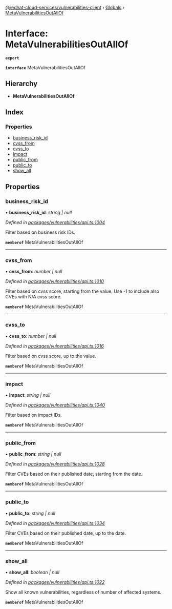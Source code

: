 [@redhat-cloud-services/vulnerabilities-client](../README.md) › [Globals](../globals.md) › [MetaVulnerabilitiesOutAllOf](metavulnerabilitiesoutallof.md)

# Interface: MetaVulnerabilitiesOutAllOf

**`export`** 

**`interface`** MetaVulnerabilitiesOutAllOf

## Hierarchy

* **MetaVulnerabilitiesOutAllOf**

## Index

### Properties

* [business_risk_id](metavulnerabilitiesoutallof.md#business_risk_id)
* [cvss_from](metavulnerabilitiesoutallof.md#cvss_from)
* [cvss_to](metavulnerabilitiesoutallof.md#cvss_to)
* [impact](metavulnerabilitiesoutallof.md#impact)
* [public_from](metavulnerabilitiesoutallof.md#public_from)
* [public_to](metavulnerabilitiesoutallof.md#public_to)
* [show_all](metavulnerabilitiesoutallof.md#show_all)

## Properties

###  business_risk_id

• **business_risk_id**: *string | null*

*Defined in [packages/vulnerabilities/api.ts:1004](https://github.com/Hyperkid123/javascript-clients/blob/master/packages/vulnerabilities/api.ts#L1004)*

Filter based on business risk IDs.

**`memberof`** MetaVulnerabilitiesOutAllOf

___

###  cvss_from

• **cvss_from**: *number | null*

*Defined in [packages/vulnerabilities/api.ts:1010](https://github.com/Hyperkid123/javascript-clients/blob/master/packages/vulnerabilities/api.ts#L1010)*

Filter based on cvss score, starting from the value. Use -1 to include also CVEs with N/A cvss score.

**`memberof`** MetaVulnerabilitiesOutAllOf

___

###  cvss_to

• **cvss_to**: *number | null*

*Defined in [packages/vulnerabilities/api.ts:1016](https://github.com/Hyperkid123/javascript-clients/blob/master/packages/vulnerabilities/api.ts#L1016)*

Filter based on cvss score, up to the value.

**`memberof`** MetaVulnerabilitiesOutAllOf

___

###  impact

• **impact**: *string | null*

*Defined in [packages/vulnerabilities/api.ts:1040](https://github.com/Hyperkid123/javascript-clients/blob/master/packages/vulnerabilities/api.ts#L1040)*

Filter based on impact IDs.

**`memberof`** MetaVulnerabilitiesOutAllOf

___

###  public_from

• **public_from**: *string | null*

*Defined in [packages/vulnerabilities/api.ts:1028](https://github.com/Hyperkid123/javascript-clients/blob/master/packages/vulnerabilities/api.ts#L1028)*

Filter CVEs based on their published date, starting from the date.

**`memberof`** MetaVulnerabilitiesOutAllOf

___

###  public_to

• **public_to**: *string | null*

*Defined in [packages/vulnerabilities/api.ts:1034](https://github.com/Hyperkid123/javascript-clients/blob/master/packages/vulnerabilities/api.ts#L1034)*

Filter CVEs based on their published date, up to the date.

**`memberof`** MetaVulnerabilitiesOutAllOf

___

###  show_all

• **show_all**: *boolean | null*

*Defined in [packages/vulnerabilities/api.ts:1022](https://github.com/Hyperkid123/javascript-clients/blob/master/packages/vulnerabilities/api.ts#L1022)*

Show all known vulnerabilities, regardless of number of affected systems.

**`memberof`** MetaVulnerabilitiesOutAllOf
